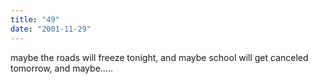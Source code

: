 ```yaml
---
title: "49"
date: "2001-11-29"
---
```


maybe the roads will freeze tonight, and maybe school will get canceled tomorrow, and maybe.....
